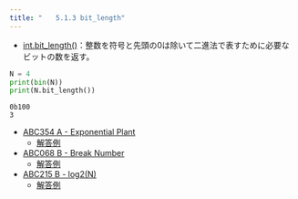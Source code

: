 ```yaml
---
title: "　　5.1.3 bit_length"
---
```


* [int.bit_length()](https://docs.python.org/ja/3/library/stdtypes.html#int.bit_length)：整数を符号と先頭の0は除いて二進法で表すために必要なビットの数を返す。

```python:サンプルコード：sample_245.py
N = 4
print(bin(N))
print(N.bit_length())
```

```text:実行結果
0b100
3
```

- [ABC354 A - Exponential Plant](https://atcoder.jp/contests/abc354/tasks/abc354_a)
    - [解答例](https://atcoder.jp/contests/abc354/submissions/55096141)
- [ABC068 B - Break Number](https://atcoder.jp/contests/abc068/tasks/abc068_b)
    - [解答例](https://atcoder.jp/contests/abc068/submissions/15224931)
- [ABC215 B - log2(N)](https://atcoder.jp/contests/abc215/tasks/abc215_b)
    - [解答例](https://atcoder.jp/contests/abc215/submissions/27003238)